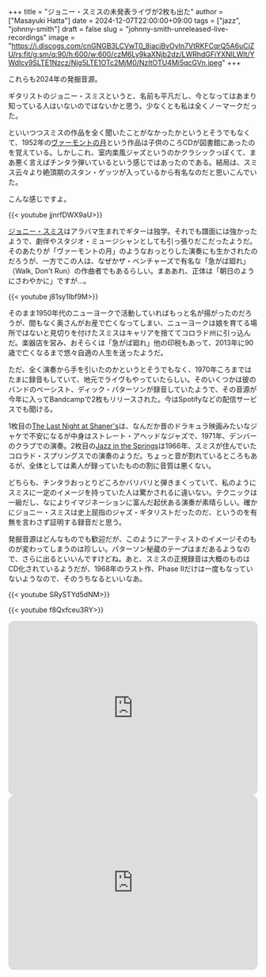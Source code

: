 +++
title = "ジョニー・スミスの未発表ライヴが2枚も出た"
author = ["Masayuki Hatta"]
date = 2024-12-07T22:00:00+09:00
tags = ["jazz", "johnny-smith"]
draft = false
slug = "johnny-smith-unreleased-live-recordings"
image = "https://i.discogs.com/cnGNGB3LCVwT0_8iaciBvOyIn7VtRKFCqrQ5A6uCiZU/rs:fit/g:sm/q:90/h:600/w:600/czM6Ly9kaXNjb2dz/LWRhdGFiYXNlLWlt/YWdlcy9SLTE1Nzcz/Njg5LTE1OTc2MjM0/NzItOTU4Mi5qcGVn.jpeg"
+++

これらも2024年の発掘音源。

ギタリストのジョニー・スミスというと、名前も平凡だし、今となってはあまり知っている人はいないのではないかと思う。少なくとも私は全くノーマークだった。

といいつつスミスの作品を全く聞いたことがなかったかというとそうでもなくて、1952年の[ヴァーモントの月](https://amzn.to/3ZHDZes)という作品は子供のころCDが図書館にあったのを覚えている。しかしこれ、室内楽風ジャズというのかクラシックっぽくて、まあ悪く言えばチンタラ弾いているという感じではあったのである。結局は、スミス云々より絶頂期のスタン・ゲッツが入っているから有名なのだと思いこんでいた。

こんな感じですよ。

{{< youtube jjnrfDWX9aU>}}

[ジョニー・スミス](https://ja.wikipedia.org/wiki/%E3%82%B8%E3%83%A7%E3%83%8B%E3%83%BC%E3%83%BB%E3%82%B9%E3%83%9F%E3%82%B9_(%E3%82%B8%E3%83%A3%E3%82%BA%E3%83%BB%E3%82%AE%E3%82%BF%E3%83%AA%E3%82%B9%E3%83%88))はアラバマ生まれでギターは独学。それでも譜面には強かったようで、劇伴やスタジオ・ミュージシャンとしても引っ張りだこだったようだ。そのあたりが「ヴァーモントの月」のようなおっとりした演奏にも生かされたのだろうが、一方でこの人は、なぜかザ・ベンチャーズで有名な「急がば廻れ」（Walk, Don't Run）の作曲者でもあるらしい。まああれ、正体は「朝日のようにさわやかに」ですが…。

{{< youtube j81sy1Ibf9M>}}

そのまま1950年代のニューヨークで活動していればもっと名が揚がったのだろうが、間もなく奥さんがお産で亡くなってしまい、ニューヨークは娘を育てる場所ではないと見切りを付けたスミスはキャリアを捨ててコロラド州に引っ込んだ。楽器店を営み、おそらくは「急がば廻れ」他の印税もあって、2013年に90歳で亡くなるまで悠々自適の人生を送ったようだ。

ただ、全く演奏から手を引いたのかというとそうでもなく、1970年ころまではたまに録音もしていて、地元でライヴもやっていたらしい。そのいくつかは彼のバンドのベーシスト、ディック・パターソンが録音していたようで、その音源が今年に入ってBandcampで2枚もリリースされた。今はSpotifyなどの配信サービスでも聞ける。

1枚目の[The Last Night at Shaner's](https://dickpatterson.bandcamp.com/album/the-last-night-at-shaners)は、なんだか昔のドラキュラ映画みたいなジャケで不安になるが中身はストレート・アヘッドなジャズで、1971年、デンバーのクラブでの演奏。2枚目の[Jazz in the Springs](https://dickpatterson.bandcamp.com/album/jazz-in-the-springs)は1966年、スミスが住んでいたコロラド・スプリングスでの演奏のようだ。ちょっと音が割れているところもあるが、全体としては素人が録っていたものの割に音質は悪くない。

どちらも、チンタラおっとりどころかバリバリと弾きまくっていて、私のようにスミスに一定のイメージを持っていた人は驚かされるに違いない。テクニックは一級だし、なによりイマジネーションに富んだ起伏ある演奏が素晴らしい。確かにジョニー・スミスは史上屈指のジャズ・ギタリストだったのだ、というのを有無を言わさず証明する録音だと思う。

発掘音源はどんなものでも歓迎だが、このようにアーティストのイメージそのものが変わってしまうのは珍しい。パターソン秘蔵のテープはまだあるようなので、さらに出るといいんですけどね。あと、スミスの正規録音は大概のものはCD化されているようだが、1968年のラスト作、Phase IIだけは一度もなっていないようなので、そのうちなるといいなあ。

{{< youtube SRySTYd5dNM>}}

{{< youtube f8Qxfceu3RY>}}

<iframe style="border-radius:12px" src="https://open.spotify.com/embed/album/2T0oVRgZ39wkFqk3K6VuxK?utm_source=generator" width="100%" height="352" frameBorder="0" allowfullscreen="" allow="autoplay; clipboard-write; encrypted-media; fullscreen; picture-in-picture" loading="lazy"></iframe>

<iframe style="border-radius:12px" src="https://open.spotify.com/embed/album/0dsouWoxeW4yRRmyzPYC0i?utm_source=generator" width="100%" height="352" frameBorder="0" allowfullscreen="" allow="autoplay; clipboard-write; encrypted-media; fullscreen; picture-in-picture" loading="lazy"></iframe>
